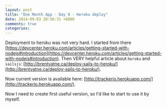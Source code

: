 ```yaml
---
layout: post
title: "One Month App - Day 9 - Heroku deploy"
date: 2014-09-03 20:56:31 +0800
comments: true
categories: 
---
```


Deployment to heroku was not very hard. I started from there [https://devcenter.heroku.com/articles/getting-started-with-nodejs#introduction](https://devcenter.heroku.com/articles/getting-started-with-nodejs#introduction). Then VERY helpful article about `heroku` and `sailsjs`: [http://brentvatne.ca/deploy-sails-to-heroku/](http://brentvatne.ca/deploy-sails-to-heroku/).

Now current version is available here: [http://trackerio.herokuapp.com/](http://trackerio.herokuapp.com/).

Now I need to create first useful version, so I'd like to start to use it by myself.